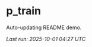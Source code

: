 # p_train

Auto-updating README demo.

<!--START_SECTION:status-->
_Last run: 2025-10-01 04:27 UTC_
<!--END_SECTION:status-->








































































































































































































































































































































































































































































































































































































































































































































































































































































































